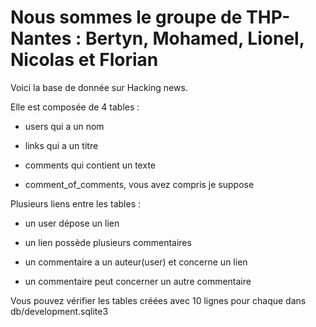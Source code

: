 # Nous sommes le groupe de THP-Nantes : Bertyn, Mohamed, Lionel, Nicolas et Florian

Voici la base de donnée sur Hacking news.

Elle est composée de 4 tables :

- users qui a un nom

- links qui a un titre

- comments qui contient un texte

- comment_of_comments, vous avez compris je suppose


Plusieurs liens entre les tables :

- un user dépose un lien

- un lien possède plusieurs commentaires

- un commentaire a un auteur(user) et concerne un lien

- un commentaire peut concerner un autre commentaire


Vous pouvez vérifier les tables créées avec 10 lignes pour chaque dans db/development.sqlite3
